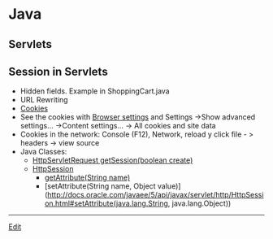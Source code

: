 # Java

## Servlets

## Session in Servlets
- Hidden fields. Example in ShoppingCart.java
- URL Rewriting
- [Cookies](http://www.20thingsilearned.com/en-US/browser-cookies/1)
- See the cookies with [Browser settings](chrome://settings/) and Settings ->Show advanced settings... ->Content settings... -> All cookies and site data
- Cookies in the network: Console (F12), Network, reload y click file - > headers -> view source
- Java Classes:
  - [HttpServletRequest getSession(boolean create)](http://docs.oracle.com/javaee/5/api/javax/servlet/http/HttpServletRequest.html#getSession(boolean))
  - [HttpSession](http://docs.oracle.com/javaee/5/api/index.html?javax/servlet/http/HttpSession.html)
    - [getAttribute(String name)](http://docs.oracle.com/javaee/5/api/javax/servlet/http/HttpSession.html#getAttribute(java.lang.String))
    - [setAttribute(String name, Object value)](http://docs.oracle.com/javaee/5/api/javax/servlet/http/HttpSession.html#setAttribute(java.lang.String, java.lang.Object))
    
---
[Edit](https://github.com/nicolasserrano/CS/edit/master/Servlets.md)
